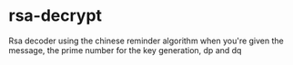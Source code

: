 # rsa-decrypt
Rsa decoder using the chinese reminder algorithm when you're given the message, the prime number for the key generation, dp and dq
